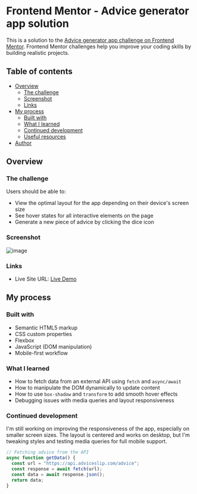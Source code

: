 # Frontend Mentor - Advice generator app solution

This is a solution to the [Advice generator app challenge on Frontend Mentor](https://www.frontendmentor.io/challenges/advice-generator-app-QdUG-13db). Frontend Mentor challenges help you improve your coding skills by building realistic projects.

## Table of contents

- [Overview](#overview)
  - [The challenge](#the-challenge)
  - [Screenshot](#screenshot)
  - [Links](#links)
- [My process](#my-process)
  - [Built with](#built-with)
  - [What I learned](#what-i-learned)
  - [Continued development](#continued-development)
  - [Useful resources](#useful-resources)
- [Author](#author)

## Overview

### The challenge

Users should be able to:

- View the optimal layout for the app depending on their device's screen size
- See hover states for all interactive elements on the page
- Generate a new piece of advice by clicking the dice icon

### Screenshot

![image](https://github.com/user-attachments/assets/5145069a-4673-4288-ba4d-b3c8cca1c84c)


### Links

<!-- - Solution URL: [Frontend Mentor Solution Page](https://www.frontendmentor.io/solutions/advice-generator-app-using-js-and-css-flexbox-grid-ABC123) Replace with your actual solution URL -->
- Live Site URL: [Live Demo](https://farzanehahmadi.github.io/Advice-Generator-App/)

## My process

### Built with

- Semantic HTML5 markup
- CSS custom properties
- Flexbox
- JavaScript (DOM manipulation)
- Mobile-first workflow

### What I learned

- How to fetch data from an external API using `fetch` and `async/await`
- How to manipulate the DOM dynamically to update content
- How to use `box-shadow` and `transform` to add smooth hover effects
- Debugging issues with media queries and layout responsiveness

### Continued development
I'm still working on improving the responsiveness of the app, especially on smaller screen sizes. The layout is centered and works on desktop, but I'm tweaking styles and testing media queries for full mobile support.

```js
// Fetching advice from the API
async function getData() {
  const url = "https://api.adviceslip.com/advice";
  const response = await fetch(url);
  const data = await response.json();
  return data;
}
